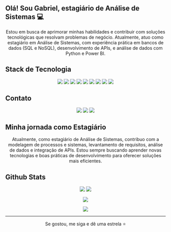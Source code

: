 <!-- portfolio em breve -->
<p align="center">
   <h2>Olá! Sou Gabriel, estagiário de Análise de Sistemas 💻</h2>
   <p align="center">
      Estou em busca de aprimorar minhas habilidades e contribuir com soluções tecnológicas que resolvam problemas de negócio. Atualmente, atuo como estagiário em Análise de Sistemas, com experiência prática em bancos de dados (SQL e NoSQL), desenvolvimento de APIs, e análise de dados com Python e Power BI.
   </p>

   <h2>Stack de Tecnologia</h2>
   <p align="center">
      <a href="https://github.com/GabrielRyuu" target="_blank"><img src="https://img.shields.io/badge/MySQL-00000F?style=for-the-badge&logo=mysql&logoColor=white"_blank"></a> 
      <a href="https://github.com/GabrielRyuu" target="_blank"><img src="https://img.shields.io/badge/PostgreSQL-316192?style=for-the-badge&logo=postgresql&logoColor=white"></a>
      <a href="https://github.com/GabrielRyuu" target="_blank"><img src="https://img.shields.io/badge/MongoDB-47A248?style=for-the-badge&logo=mongodb&logoColor=white"></a>
      <a href="https://www.python.org/" target="_blank"><img src="https://img.shields.io/badge/Python-3776AB?style=for-the-badge&logo=python&logoColor=white"></a>
      <a href="https://www.microsoft.com/en-us/power-bi" target="_blank"><img src="https://img.shields.io/badge/PowerBI-6AB5F7?style=for-the-badge&logo=powerbi&logoColor=white"></a>
      <a href="https://www.postman.com/" target="_blank"><img src="https://img.shields.io/badge/Postman-FF6C37?style=for-the-badge&logo=postman&logoColor=white"></a>
      <a href="https://github.com/" target="_blank"><img src="https://img.shields.io/badge/GitHub-100000?style=for-the-badge&logo=github&logoColor=white"></a>
      <a href="https://www.trello.com" target="_blank"><img src="https://img.shields.io/badge/Trello-0079BF?style=for-the-badge&logo=trello&logoColor=white"></a>
      <a href="https://www.atlassian.com/software/jira" target="_blank"><img src="https://img.shields.io/badge/Jira-0052CC?style=for-the-badge&logo=jira&logoColor=white"></a>
   </p>

   <h2>Contato</h2>
   <p align="center">
      <a href="https://linkedin.com/in/gabriel-cortes-teixeira-0b9a4722b/" target="_blank"><img src="https://img.shields.io/badge/-LinkedIn-%230077B5?style=for-the-badge&logo=linkedin&logoColor=white" target="_blank"></a> 
      <a href="mailto:gcortesteixeira@gmail.com"><img src="https://img.shields.io/badge/-Gmail-%23333?style=for-the-badge&logo=gmail&logoColor=white" target="_blank"></a>
      <a href="https://github.com/GabrielRyuu" target="_blank"><img src="https://img.shields.io/badge/GitHub-100000?style=for-the-badge&logo=github&logoColor=white" target="_blank"></a>
   </p>

   <h2>Minha jornada como Estagiário</h2>
   <p align="center">
      Atualmente, como estagiário de Análise de Sistemas, contribuo com a modelagem de processos e sistemas, levantamento de requisitos, análise de dados e integração de APIs. Estou sempre buscando aprender novas tecnologias e boas práticas de desenvolvimento para oferecer soluções mais eficientes.
   </p>

   <h2>Github Stats</h2>
   <p align="center">
      <img src="https://github-readme-stats.vercel.app/api?username=GabrielRyuu&show_icons=true&theme=radical&line_height=27">
      <img src="https://github-readme-stats.vercel.app/api/top-langs/?username=GabrielRyuu&layout=compact&langs_count=7&theme=radical"/>
   </p>

   <p align="center">
      <img  src="https://github-readme-streak-stats.herokuapp.com/?user=GabrielRyuu&show_icons=true&locale=en&layout=compact&theme=radical&line_height=0" />
   </p>

   <p align="center">
      <img src="https://activity-graph.herokuapp.com/graph?username=GabrielRyuu&theme=radical">
   </p> 

   <hr>
   <p align="center">Se gostou, me siga e dê uma estrela ⭐</p>
</p>
